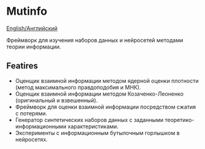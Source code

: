 # Mutinfo
[English/Английский](./README.md)

Фреймворк для изучения наборов данных и нейросетей методами теории информации.

## Featires
- Оценщик взаимной информации методом ядерной оценки плотности (метод максимального правдоподобия и МНК).
- Оценщик взаимной информации методом Козаченко-Леоненко (оригинальный и взвешенный).
- Фреймворк для оценки взаимной информации посредством сжатия с потерями.
- Генератор синтетических наборов данных с заданными теоретико-информационными характеристиками.
- Эксперименты с информационным бутылочным горлышком в нейросетях.